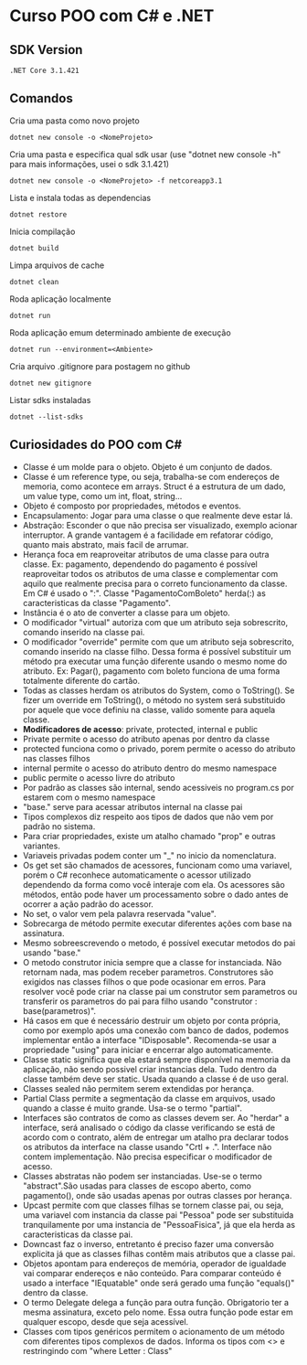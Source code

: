 # Curso POO com C# e .NET

## SDK Version
```
.NET Core 3.1.421
```

## Comandos
Cria uma pasta como novo projeto
```
dotnet new console -o <NomeProjeto>
```

Cria uma pasta e especifica qual sdk usar (use "dotnet new console -h" para mais informações, usei o sdk 3.1.421)
```
dotnet new console -o <NomeProjeto> -f netcoreapp3.1
```


Lista e instala todas as dependencias
```
dotnet restore
```


Inicia compilação
```
dotnet build
```


Limpa arquivos de cache
```
dotnet clean
```


Roda aplicação localmente
```
dotnet run   
```


Roda aplicação emum determinado ambiente de execução
```
dotnet run --environment=<Ambiente>
```


Cria arquivo .gitignore para postagem no github
```
dotnet new gitignore
```

Listar sdks instaladas
```
dotnet --list-sdks
```


## Curiosidades do POO com C#
 - Classe é um molde para o objeto. Objeto é um conjunto de dados.
 - Classe é um reference type, ou seja, trabalha-se com endereços de memoria, como acontece em arrays. Struct é a estrutura de um dado, um value type, como um int, float, string...
 - Objeto é composto por propriedades, métodos e eventos.
 - Encapsulamento: Jogar para uma classe o que realmente deve estar lá.
 - Abstração: Esconder o que não precisa ser visualizado, exemplo acionar interruptor. A grande vantagem é a facilidade em refatorar código, quanto mais abstrato, mais facil de arrumar.
 - Herança foca em reaproveitar atributos de uma classe para outra classe. Ex: pagamento, dependendo do pagamento é possível reaproveitar todos os atributos de uma classe e complementar com aquilo que realmente precisa para o correto funcionamento da classe. Em C# é usado o ":". Classe "PagamentoComBoleto" herda(:) as caracteristicas da classe "Pagamento".
 - Instância é o ato de converter a classe para um objeto.
 - O modificador "virtual" autoriza com que um atributo seja sobrescrito, comando inserido na classe pai.
 - O modificador "override" permite com que um atributo seja sobrescrito, comando inserido na classe filho. Dessa forma é possível substituir um método pra executar uma função diferente usando o mesmo nome do atributo. Ex: Pagar(), pagamento com boleto funciona de uma forma totalmente diferente do cartão.
 - Todas as classes herdam os atributos do System, como o ToString(). Se fizer um override em ToString(), o método no system será substituido por aquele que voce definiu na classe, valido somente para aquela classe.
 - <strong>Modificadores de acesso</strong>: private, protected, internal e public
 - Private permite o acesso do atributo apenas por dentro da classe
 - protected funciona como o privado, porem permite o acesso do atributo nas classes filhos
 - internal permite o acesso do atributo dentro do mesmo namespace
 - public permite o acesso livre do atributo
 - Por padrão as classes são internal, sendo acessiveis no program.cs por estarem com o mesmo namespace
 - "base." serve para acessar atributos internal na classe pai
 - Tipos complexos diz respeito aos tipos de dados que não vem por padrão no sistema.
 - Para criar propriedades, existe um atalho chamado "prop" e outras variantes.
 - Variaveis privadas podem conter um "_" no inicio da nomenclatura.
 - Os get set são chamados de acessores, funcionam como uma variavel, porém o C# reconhece automaticamente o acessor utilizado dependendo da forma como você interaje com ela. Os acessores são métodos, então pode haver um processamento sobre o dado antes de ocorrer a ação padrão do acessor.
 - No set, o valor vem pela palavra reservada "value".
 - Sobrecarga de método permite executar diferentes ações com base na assinatura.
 - Mesmo sobreescrevendo o metodo, é possível executar metodos do pai usando "base."
 - O metodo construtor inicia sempre que a classe for instanciada. Não retornam nada, mas podem receber parametros. Construtores são exigidos nas classes filhos o que pode ocasionar em erros. Para resolver você pode criar na classe pai um construtor sem parametros ou transferir os parametros do pai para filho usando "construtor : base(parametros)".
 - Há casos em que é necessário destruir um objeto por conta própria, como por exemplo após uma conexão com banco de dados, podemos implementar então a interface "IDisposable". Recomenda-se usar a propriedade "using" para iniciar e encerrar algo automaticamente.
 - Classe static significa que ela estará sempre disponível na memoria da aplicação, não sendo possivel criar instancias dela. Tudo dentro da classe também deve ser static. Usada quando a classe é de uso geral.
 - Classes sealed não permitem serem extendidas por herança.
 - Partial Class permite a segmentação da classe em arquivos, usado quando a classe é muito grande. Usa-se o termo "partial".
 - Interfaces são contratos de como as classes devem ser. Ao "herdar" a interface, será analisado o código da classe verificando se está de acordo com o contrato, além de entregar um atalho pra declarar todos os atributos da interface na classe usando "Crtl + .". Interface não contem implementação. Não precisa especificar o modificador de acesso.
 - Classes abstratas não podem ser instanciadas. Use-se o termo "abstract".São usadas para classes de escopo aberto, como pagamento(), onde são usadas apenas por outras classes por herança.
 - Upcast permite com que classes filhas se tornem classe pai, ou seja, uma variavel com instancia da classe pai "Pessoa" pode ser substituida tranquilamente por uma instancia de "PessoaFisica", já que ela herda as caracteristicas da classe pai.
 - Downcast faz o inverso, entretanto é preciso fazer uma conversão explicita já que as classes filhas contêm mais atributos que a classe pai.
 - Objetos apontam para endereços de memória, operador de igualdade vai comparar endereços e não conteúdo. Para comparar conteúdo é usado a interface "IEquatable" onde será gerado uma função "equals()" dentro da classe.
 - O termo Delegate delega a função para outra função. Obrigatorio ter a mesma assinatura, exceto pelo nome. Essa outra função pode estar em qualquer escopo, desde que seja acessível.
 - Classes com tipos genéricos permitem o acionamento de um método com diferentes tipos complexos de dados. Informa os tipos com <> e restringindo com "where Letter : Class"

